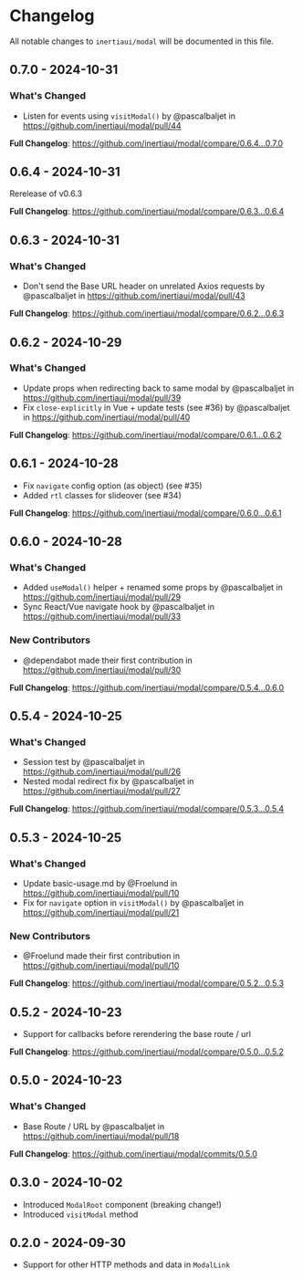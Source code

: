 # Changelog

All notable changes to `inertiaui/modal` will be documented in this file.

## 0.7.0 - 2024-10-31

### What's Changed

* Listen for events using `visitModal()` by @pascalbaljet in https://github.com/inertiaui/modal/pull/44

**Full Changelog**: https://github.com/inertiaui/modal/compare/0.6.4...0.7.0

## 0.6.4 - 2024-10-31

Rerelease of v0.6.3

**Full Changelog**: https://github.com/inertiaui/modal/compare/0.6.3...0.6.4

## 0.6.3 - 2024-10-31

### What's Changed

* Don't send the Base URL header on unrelated Axios requests by @pascalbaljet in https://github.com/inertiaui/modal/pull/43

**Full Changelog**: https://github.com/inertiaui/modal/compare/0.6.2...0.6.3

## 0.6.2 - 2024-10-29

### What's Changed

* Update props when redirecting back to same modal by @pascalbaljet in https://github.com/inertiaui/modal/pull/39
* Fix `close-explicitly` in Vue + update tests (see #36) by @pascalbaljet in https://github.com/inertiaui/modal/pull/40

**Full Changelog**: https://github.com/inertiaui/modal/compare/0.6.1...0.6.2

## 0.6.1 - 2024-10-28

* Fix `navigate` config option (as object) (see #35)
* Added `rtl` classes for slideover (see #34)

**Full Changelog**: https://github.com/inertiaui/modal/compare/0.6.0...0.6.1

## 0.6.0 - 2024-10-28

### What's Changed

* Added `useModal()` helper + renamed some props by @pascalbaljet in https://github.com/inertiaui/modal/pull/29
* Sync React/Vue navigate hook by @pascalbaljet in https://github.com/inertiaui/modal/pull/33

### New Contributors

* @dependabot made their first contribution in https://github.com/inertiaui/modal/pull/30

**Full Changelog**: https://github.com/inertiaui/modal/compare/0.5.4...0.6.0

## 0.5.4 - 2024-10-25

### What's Changed

* Session test by @pascalbaljet in https://github.com/inertiaui/modal/pull/26
* Nested modal redirect fix by @pascalbaljet in https://github.com/inertiaui/modal/pull/27

**Full Changelog**: https://github.com/inertiaui/modal/compare/0.5.3...0.5.4

## 0.5.3 - 2024-10-25

### What's Changed

* Update basic-usage.md by @Froelund in https://github.com/inertiaui/modal/pull/10
* Fix for `navigate` option in `visitModal()` by @pascalbaljet in https://github.com/inertiaui/modal/pull/21

### New Contributors

* @Froelund made their first contribution in https://github.com/inertiaui/modal/pull/10

**Full Changelog**: https://github.com/inertiaui/modal/compare/0.5.2...0.5.3

## 0.5.2 - 2024-10-23

* Support for callbacks before rerendering the base route / url

**Full Changelog**: https://github.com/inertiaui/modal/compare/0.5.0...0.5.2

## 0.5.0 - 2024-10-23

### What's Changed

* Base Route / URL by @pascalbaljet in https://github.com/inertiaui/modal/pull/18

**Full Changelog**: https://github.com/inertiaui/modal/commits/0.5.0

## 0.3.0 - 2024-10-02

* Introduced `ModalRoot` component (breaking change!)
* Introduced `visitModal` method

## 0.2.0 - 2024-09-30

* Support for other HTTP methods and data in `ModalLink`
